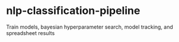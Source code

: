 # nlp-classification-pipeline
Train models, bayesian hyperparameter search, model tracking, and spreadsheet results
